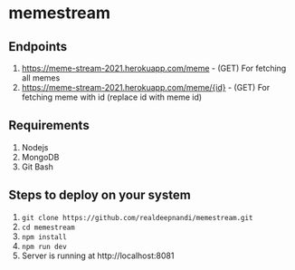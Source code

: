 # memestream

## Endpoints
1. https://meme-stream-2021.herokuapp.com/meme - (GET) For fetching all memes
2. https://meme-stream-2021.herokuapp.com/meme/{id} - (GET) For fetching meme with id (replace id with meme id)

## Requirements
1. Nodejs
2. MongoDB
3. Git Bash

## Steps to deploy on your system

1. `git clone https://github.com/realdeepnandi/memestream.git`
2. `cd memestream`
3. `npm install`
4. `npm run dev` 
5.  Server is running at http://localhost:8081
